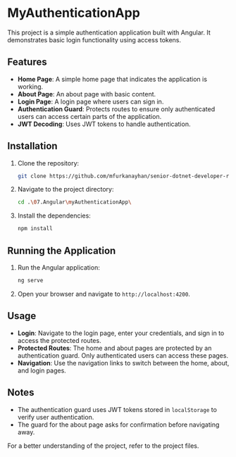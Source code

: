 # MyAuthenticationApp

This project is a simple authentication application built with Angular. It demonstrates basic login functionality using access tokens.

## Features

- **Home Page**: A simple home page that indicates the application is working.
- **About Page**: An about page with basic content.
- **Login Page**: A login page where users can sign in.
- **Authentication Guard**: Protects routes to ensure only authenticated users can access certain parts of the application.
- **JWT Decoding**: Uses JWT tokens to handle authentication.

## Installation

1. Clone the repository:
    ```sh
    git clone https://github.com/mfurkanayhan/senior-dotnet-developer-roadmap.git
    ```
2. Navigate to the project directory:
    ```sh
    cd .\07.Angular\myAuthenticationApp\
    ```
3. Install the dependencies:
    ```sh
    npm install
    ```

## Running the Application

1. Run the Angular application:
    ```sh
    ng serve
    ```
2. Open your browser and navigate to `http://localhost:4200`.

## Usage

- **Login**: Navigate to the login page, enter your credentials, and sign in to access the protected routes.
- **Protected Routes**: The home and about pages are protected by an authentication guard. Only authenticated users can access these pages.
- **Navigation**: Use the navigation links to switch between the home, about, and login pages.

## Notes

- The authentication guard uses JWT tokens stored in `localStorage` to verify user authentication.
- The guard for the about page asks for confirmation before navigating away.

For a better understanding of the project, refer to the project files.